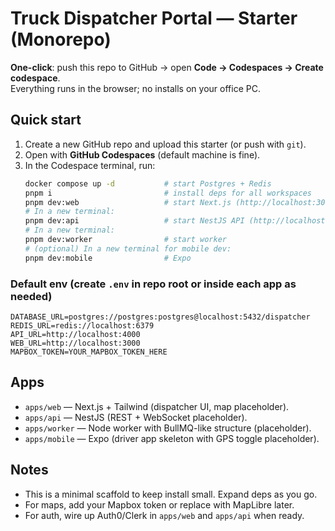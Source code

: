 # Truck Dispatcher Portal — Starter (Monorepo)

**One-click**: push this repo to GitHub → open **Code → Codespaces → Create codespace**.  
Everything runs in the browser; no installs on your office PC.

## Quick start

1. Create a new GitHub repo and upload this starter (or push with `git`).  
2. Open with **GitHub Codespaces** (default machine is fine).  
3. In the Codespace terminal, run:
   ```bash
   docker compose up -d           # start Postgres + Redis
   pnpm i                         # install deps for all workspaces
   pnpm dev:web                   # start Next.js (http://localhost:3000)
   # In a new terminal:
   pnpm dev:api                   # start NestJS API (http://localhost:4000)
   # In a new terminal:
   pnpm dev:worker                # start worker
   # (optional) In a new terminal for mobile dev:
   pnpm dev:mobile                # Expo
   ```

### Default env (create `.env` in repo root or inside each app as needed)

```
DATABASE_URL=postgres://postgres:postgres@localhost:5432/dispatcher
REDIS_URL=redis://localhost:6379
API_URL=http://localhost:4000
WEB_URL=http://localhost:3000
MAPBOX_TOKEN=YOUR_MAPBOX_TOKEN_HERE
```

## Apps

- `apps/web` — Next.js + Tailwind (dispatcher UI, map placeholder).  
- `apps/api` — NestJS (REST + WebSocket placeholder).  
- `apps/worker` — Node worker with BullMQ-like structure (placeholder).  
- `apps/mobile` — Expo (driver app skeleton with GPS toggle placeholder).

## Notes

- This is a minimal scaffold to keep install small. Expand deps as you go.  
- For maps, add your Mapbox token or replace with MapLibre later.  
- For auth, wire up Auth0/Clerk in `apps/web` and `apps/api` when ready.
